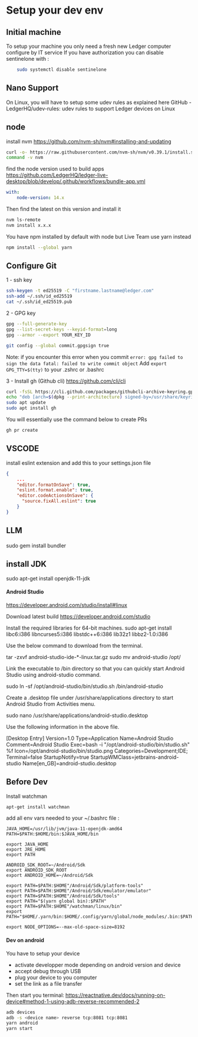 # Setup your dev env

## Initial machine

To setup your machine you only need a fresh new Ledger computer configure by IT service
If you have authorization you can disable sentinelone with :
```bash
    sudo systemctl disable sentinelone
```

## Nano Support
On Linux, you will have to setup some udev rules as explained here GitHub - LedgerHQ/udev-rules: udev rules to support Ledger devices on Linux 


## node
install nvm
https://github.com/nvm-sh/nvm#installing-and-updating
```bash
curl -o- https://raw.githubusercontent.com/nvm-sh/nvm/v0.39.1/install.sh | bash
command -v nvm
```

find the node version used to build apps
https://github.com/LedgerHQ/ledger-live-desktop/blob/develop/.github/workflows/bundle-app.yml
```yml
with:
    node-version: 14.x
```

Then find the latest on this version and install it
```bash
nvm ls-remote
nvm install x.x.x
```

You have npm installed by default with node but Live Team use yarn instead
```bash
npm install --global yarn
```

## Configure Git

1 - ssh key
```bash
ssh-keygen -t ed25519 -C "firstname.lastname@ledger.com"
ssh-add ~/.ssh/id_ed25519
cat ~/.ssh/id_ed25519.pub 
```

2 - GPG key
```bash
gpg --full-generate-key
gpg --list-secret-keys --keyid-format=long
gpg --armor --export YOUR_KEY_ID

git config --global commit.gpgsign true
```

Note: if you encounter this error when you commit
`error: gpg failed to sign the data fatal: failed to write commit object`
Add `export GPG_TTY=$(tty)` to your .zshrc or .bashrc

3 - Install gh (Github cli)
https://github.com/cli/cli
```bash
curl -fsSL https://cli.github.com/packages/githubcli-archive-keyring.gpg | sudo dd of=/usr/share/keyrings/githubcli-archive-keyring.gpg
echo "deb [arch=$(dpkg --print-architecture) signed-by=/usr/share/keyrings/githubcli-archive-keyring.gpg] https://cli.github.com/packages stable main" | sudo tee /etc/apt/sources.list.d/github-cli.list > /dev/null
sudo apt update
sudo apt install gh
```

You will essentially use the command below to create PRs
```bash
gh pr create
```

## VSCODE

install eslint extension
and add this to your settings.json file

```json
{
    ...
    "editor.formatOnSave": true,
    "eslint.format.enable": true,
    "editor.codeActionsOnSave": {
      "source.fixAll.eslint": true
    }
}
```

## LLM

#### 
sudo gem install bundler

## install JDK
sudo apt-get install openjdk-11-jdk

#### Android Studio
https://developer.android.com/studio/install#linux

Download latest build
https://developer.android.com/studio

Install the required libraries for 64-bit machines.
sudo apt-get install libc6:i386 libncurses5:i386 libstdc++6:i386 lib32z1 libbz2-1.0:i386

Use the below command to download from the terminal.

tar -zxvf android-studio-ide-*-linux.tar.gz
sudo mv android-studio /opt/

Link the executable to /bin directory so that you can quickly start Android Studio using android-studio command.

sudo ln -sf /opt/android-studio/bin/studio.sh /bin/android-studio

Create a .desktop file under /usr/share/applications directory to start Android Studio from Activities menu.

sudo nano /usr/share/applications/android-studio.desktop

Use the following information in the above file.

[Desktop Entry]
Version=1.0
Type=Application
Name=Android Studio
Comment=Android Studio
Exec=bash -i "/opt/android-studio/bin/studio.sh" %f
Icon=/opt/android-studio/bin/studio.png
Categories=Development;IDE;
Terminal=false
StartupNotify=true
StartupWMClass=jetbrains-android-studio
Name[en_GB]=android-studio.desktop

## Before Dev
Install watchman
```bash
apt-get install watchman
```

add all env vars needed to your ~/.bashrc file :
```
JAVA_HOME=/usr/lib/jvm/java-11-openjdk-amd64
PATH=$PATH:$HOME/bin:$JAVA_HOME/bin

export JAVA_HOME
export JRE_HOME
export PATH

ANDROID_SDK_ROOT=~/Android/Sdk
export ANDROID_SDK_ROOT
export ANDROID_HOME=~/Android/Sdk

export PATH=$PATH:$HOME"/Android/Sdk/platform-tools"
export PATH=$PATH:$HOME"/Android/Sdk/emulator/emulator"
export PATH=$PATH:$HOME"/Android/Sdk/tools"
export PATH="$(yarn global bin):$PATH"
export PATH=$PATH:$HOME"/watchman/linux/bin"
export PATH="$HOME/.yarn/bin:$HOME/.config/yarn/global/node_modules/.bin:$PATH"

export NODE_OPTIONS=--max-old-space-size=8192
```

#### Dev on android

You have to setup your device
- activate developper mode depending on android version and device
- accept debug through USB
- plug your device to you computer
- set the link as a file transfer

Then start you terminal:
https://reactnative.dev/docs/running-on-device#method-1-using-adb-reverse-recommended-2
```bash
adb devices
adb -s <device name> reverse tcp:8081 tcp:8081
yarn android
yarn start
```